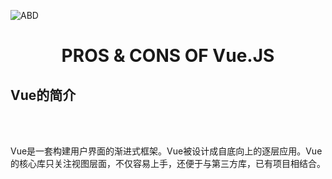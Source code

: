 ![ABD](https://github.com/Wonderful23/-/blob/master/11/t013dad0e25dfb0b247.jpg)
<div>
<h1 align= "center">PROS & CONS OF Vue.JS</h1></div>
<h2>Vue的简介</h2>
<br></br>
<p>Vue是一套构建用户界面的渐进式框架。Vue被设计成自底向上的逐层应用。Vue的核心库只关注视图层面，不仅容易上手，还便于与第三方库，已有项目相结合。</p>
